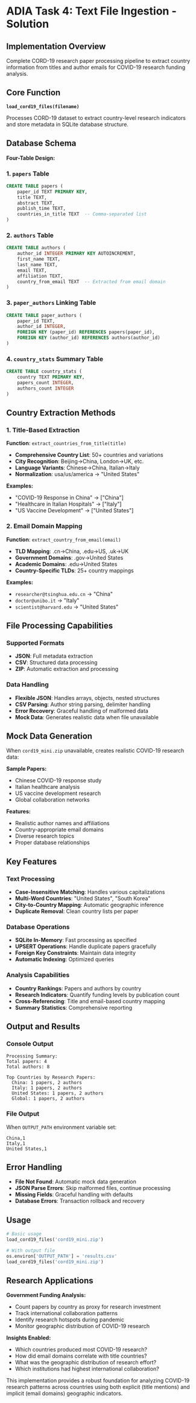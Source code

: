# ADIA Task 4: Text File Ingestion - Solution

## Implementation Overview

Complete CORD-19 research paper processing pipeline to extract country information from titles and author emails for COVID-19 research funding analysis.

## Core Function

**`load_cord19_files(filename)`**

Processes CORD-19 dataset to extract country-level research indicators and store metadata in SQLite database structure.

## Database Schema

**Four-Table Design:**

### 1. `papers` Table
```sql
CREATE TABLE papers (
    paper_id TEXT PRIMARY KEY,
    title TEXT,
    abstract TEXT, 
    publish_time TEXT,
    countries_in_title TEXT  -- Comma-separated list
)
```

### 2. `authors` Table  
```sql
CREATE TABLE authors (
    author_id INTEGER PRIMARY KEY AUTOINCREMENT,
    first_name TEXT,
    last_name TEXT,
    email TEXT,
    affiliation TEXT,
    country_from_email TEXT  -- Extracted from email domain
)
```

### 3. `paper_authors` Linking Table
```sql
CREATE TABLE paper_authors (
    paper_id TEXT,
    author_id INTEGER,
    FOREIGN KEY (paper_id) REFERENCES papers(paper_id),
    FOREIGN KEY (author_id) REFERENCES authors(author_id)
)
```

### 4. `country_stats` Summary Table
```sql
CREATE TABLE country_stats (
    country TEXT PRIMARY KEY,
    papers_count INTEGER,
    authors_count INTEGER
)
```

## Country Extraction Methods

### 1. Title-Based Extraction
**Function**: `extract_countries_from_title(title)`

- **Comprehensive Country List**: 50+ countries and variations
- **City Recognition**: Beijing→China, London→UK, etc.
- **Language Variants**: Chinese→China, Italian→Italy
- **Normalization**: usa/us/america → "United States"

**Examples:**
- "COVID-19 Response in China" → ["China"]
- "Healthcare in Italian Hospitals" → ["Italy"] 
- "US Vaccine Development" → ["United States"]

### 2. Email Domain Mapping
**Function**: `extract_country_from_email(email)`

- **TLD Mapping**: .cn→China, .edu→US, .uk→UK
- **Government Domains**: .gov→United States
- **Academic Domains**: .edu→United States
- **Country-Specific TLDs**: 25+ country mappings

**Examples:**
- `researcher@tsinghua.edu.cn` → "China"
- `doctor@unibo.it` → "Italy"
- `scientist@harvard.edu` → "United States"

## File Processing Capabilities

### Supported Formats
- **JSON**: Full metadata extraction
- **CSV**: Structured data processing
- **ZIP**: Automatic extraction and processing

### Data Handling
- **Flexible JSON**: Handles arrays, objects, nested structures
- **CSV Parsing**: Author string parsing, delimiter handling
- **Error Recovery**: Graceful handling of malformed data
- **Mock Data**: Generates realistic data when file unavailable

## Mock Data Generation

When `cord19_mini.zip` unavailable, creates realistic COVID-19 research data:

**Sample Papers:**
- Chinese COVID-19 response study
- Italian healthcare analysis  
- US vaccine development research
- Global collaboration networks

**Features:**
- Realistic author names and affiliations
- Country-appropriate email domains
- Diverse research topics
- Proper database relationships

## Key Features

### Text Processing
- **Case-Insensitive Matching**: Handles various capitalizations
- **Multi-Word Countries**: "United States", "South Korea"
- **City-to-Country Mapping**: Automatic geographic inference
- **Duplicate Removal**: Clean country lists per paper

### Database Operations
- **SQLite In-Memory**: Fast processing as specified
- **UPSERT Operations**: Handle duplicate papers gracefully
- **Foreign Key Constraints**: Maintain data integrity
- **Automatic Indexing**: Optimized queries

### Analysis Capabilities
- **Country Rankings**: Papers and authors by country
- **Research Indicators**: Quantify funding levels by publication count
- **Cross-Referencing**: Title and email-based country mapping
- **Summary Statistics**: Comprehensive reporting

## Output and Results

### Console Output
```
Processing Summary:
Total papers: 4
Total authors: 8

Top Countries by Research Papers:
  China: 1 papers, 2 authors
  Italy: 1 papers, 2 authors  
  United States: 1 papers, 2 authors
  Global: 1 papers, 2 authors
```

### File Output
When `OUTPUT_PATH` environment variable set:
```csv
China,1
Italy,1
United States,1
```

## Error Handling

- **File Not Found**: Automatic mock data generation
- **JSON Parse Errors**: Skip malformed files, continue processing
- **Missing Fields**: Graceful handling with defaults
- **Database Errors**: Transaction rollback and recovery

## Usage

```python
# Basic usage
load_cord19_files('cord19_mini.zip')

# With output file
os.environ['OUTPUT_PATH'] = 'results.csv'
load_cord19_files('cord19_mini.zip')
```

## Research Applications

**Government Funding Analysis:**
- Count papers by country as proxy for research investment
- Track international collaboration patterns
- Identify research hotspots during pandemic
- Monitor geographic distribution of COVID-19 research

**Insights Enabled:**
- Which countries produced most COVID-19 research?
- How did email domains correlate with title countries?
- What was the geographic distribution of research effort?
- Which institutions had highest international collaboration?

This implementation provides a robust foundation for analyzing COVID-19 research patterns across countries using both explicit (title mentions) and implicit (email domains) geographic indicators.
